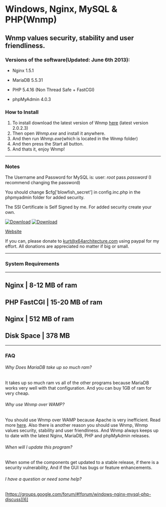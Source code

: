 Windows, Nginx, MySQL & PHP(Wnmp)
=================================
Wnmp values security, stability and user friendliness.
------------------------------------------------------


### Versions of the software(Updated: June 6th 2013): ######

  * Nginx 1.5.1

  * MariaDB 5.5.31

  * PHP 5.4.16 (Non Thread Safe + FastCGI)

  * phpMyAdmin 4.0.3
### How to Install ######

  1. To install download the latest version of Wnmp [here][1] (latest version 2.0.2.3)
  2. Then open *Wnmp.exe* and install it anywhere.
  3. And then run *Wnmp.exe*(which is located in the Wnmp folder)
  4. And then press the Start all button.
  5. And thats it, enjoy Wnmp!


----

### Notes ######

The Username and Password for MySQL is: user: *root* pass *password* (I recommend changing the password)

You should change $cfg['blowfish_secret'] in config.inc.php in the phpmyadmin folder for added security.

The SSl Certificate is Self Signed by me. For added security create your own.

[![Download][3]][1]
[![Download][4]][2]

[Website](http://wnmp.x64architecture.com)

If you can, please donate to [kurt@x64architecture.com][2] using paypal for my effort. All donations are appreciated no matter if big or small. 

----

### System Requirements ######
-------------------------------------------------
 Nginx		    | 8-12 MB of ram		
-------------------------------------------------
 PHP FastCGI    | 15-20 MB of ram		
-------------------------------------------------
 Nginx		    | 512 MB of ram		
-------------------------------------------------
 Disk Space		| 378 MB
-------------------------------------------------

----

### FAQ ######

###### Why Does MariaDB take up so much ram? 
It takes up so much ram vs all of the other programs because MariaDB works very well with that configuration. And you can buy 1GB of ram for very cheap.

###### Why use Wnmp over WAMP?
You should use Wnmp over WAMP because Apache is very inefficient. Read more [here][5]. Also there is another reason you should use Wnmp, Wnmp values security, stability and user friendliness. And Wnmp always keeps up to date with the latest Nginx, MariaDB, PHP and phpMyAdmin releases.

###### When will I update this program?
When some of the components get updated to a stable release, if there is a security vulnerability, And if the GUI has bugs or feature enhancements.

###### I have a question or need some help?
[https://groups.google.com/forum/#!forum/windows-nginx-mysql-php-discuss][6]

[1]: https://bitbucket.org/x64architecture/windows-nginx-mysql-php/downloads/Wnmp%202.0.2.3.exe
[2]: https://www.paypal.com/cgi-bin/webscr?cmd=_s-xclick&hosted_button_id=P7LAQRRNF6AVE
[3]: https://i1.wp.com/www.akmodding.com/wp-content/uploads/2012/08/akdlbutton.png
[4]: https://s0.wp.com/imgpress?url=http%3A%2F%2Fs1.softpedia-static.com/base_img/softpedia_free_award_f.gif
[5]: http://www.wikivs.com/wiki/Apache_vs_nginx
[6]: https://groups.google.com/forum/#!forum/windows-nginx-mysql-php-discuss